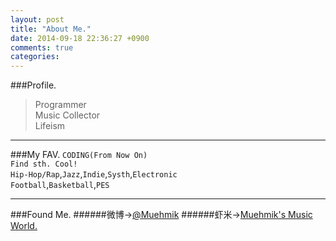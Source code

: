 ```yaml
---
layout: post
title: "About Me."
date: 2014-09-18 22:36:27 +0900
comments: true
categories: 
---
```

###Profile.</br>
>Programmer</br>
>Music Collector</br>
>Lifeism</br>
***

###My FAV.
`CODING(From Now On)`</br>
`Find sth. Cool!`</br>
`Hip-Hop/Rap`,`Jazz`,`Indie`,`Systh`,`Electronic`</br>
`Football`,`Basketball`,`PES`
***
###Found Me.
######微博->[@Muehmik](http://www.weibo.com/1769537284/profile?topnav=1&wvr=5/ "weibo")
######虾米->[Muehmik's Music World.](http://www.xiami.com/u/2459372?spm=0.0.0.0.nmodvR/ "xiami")
